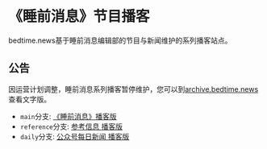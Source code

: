 # 《睡前消息》节目播客
bedtime.news基于睡前消息编辑部的节目与新闻维护的系列播客站点。

## 公告
因运营计划调整，睡前消息系列播客暂停维护，您可以到[archive.bedtime.news](https://archive.bedtime.news)查看文字版。 

- `main`分支: [《睡前消息》播客版](https://bedtime.news/podcasts/main)
- `reference`分支: [参考信息 播客版](https://bedtime.news/podcasts/reference)
- `daily`分支: [公众号每日新闻 播客版](https://bedtime.news/podcasts/daily)
